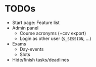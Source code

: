 
TODOs
=====

* Start page: Feature list
* Admin panel
  * Course acronyms (+csv export)
  * Login as other user (`$_SESSION`, ...)
* Exams
  * Day-events
  * Slots
* Hide/finish tasks/deadlines
